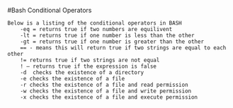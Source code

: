#Bash Conditional Operators

	Below is a listing of the conditional operators in BASH 
		-eq = returns true if two numbers are equilivent
		-lt = returns true if one number is less than the other
		-gt = returns true if one number is greater than the other
		== - means this will return true if two strings are equal to each other
		!= returns true if two strings are not equal
		! – returns true if the expression is false
		-d  checks the existence of a directory
		-e checks the existence of a file
		-r checks the existence of a file and read permission
		-w checks the existence of a file and write permission
		-x checks the existence of a file and execute permission

